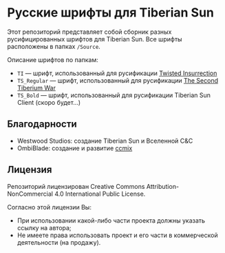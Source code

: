 # Русские шрифты для Tiberian Sun
Этот репозиторий представляет собой сборник разных русифицированных шрифтов для Tiberian Sun. Все шрифты расположены в папках `/Source`. 

Описание шрифтов по папкам:
* `TI` — шрифт, использованный для русификации [Twisted Insurrection](https://github.com/OmniBlade/ccmix)
* `TS_Regular` — шрифт, использованный для русификации [The Second Tiberium War](https://github.com/OmniBlade/ccmix)
* `TS_Bold` — шрифт, использованный для русификации Tiberian Sun Client (скоро будет...)

## Благодарности
* Westwood Studios: создание Tiberian Sun и Вселенной C&C
* OmbiBlade: создание и развитие [ccmix](https://github.com/OmniBlade/ccmix)

## Лицензия
Репозиторий лицензирован Creative Commons Attribution-NonCommercial 4.0 International Public License.

Согласно этой лицензии Вы:
* При использовании какой-либо части проекта должны указать ссылку на автора;
* Не имеете права использовать проект и его части в коммерческой деятельности (на продажу).
